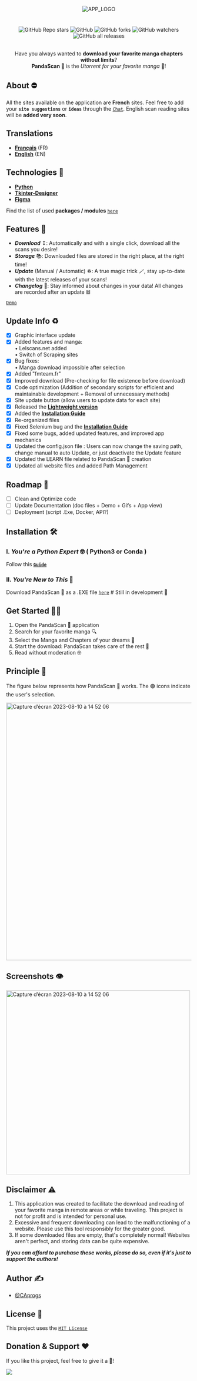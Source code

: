 <div align="center">
        
![APP_LOGO](https://github.com/CAprogs/PandaScan/assets/104645407/37d0a0e8-0f19-4a9c-b2c3-34126dc71a21)

# 
![GitHub Repo stars](https://img.shields.io/github/stars/CAprogs/PandaScan?color=yellow) 
![GitHub](https://img.shields.io/github/license/CAprogs/PandaScan?color=blue) 
![GitHub forks](https://img.shields.io/github/forks/CAprogs/PandaScan?color=green) 
![GitHub watchers](https://img.shields.io/github/watchers/CAprogs/PandaScan?color=red)
![GitHub all releases](https://img.shields.io/github/downloads/CAprogs/PandaScan/total?color=purple)

<br>Have you always wanted to **download your favorite manga chapters without limits**?</br>
**PandaScan 🐼** is the _Utorrent for your favorite manga_ 🤩!
        
</div>

## About ⛔️

All the sites available on the application are **French** sites. Feel free to add your **```site suggestions```** or **```ideas```** through the [```Chat```](https://github.com/CAprogs/PandaScan/discussions/2). English scan reading sites will be **added very soon**.

## Translations

- [**Français**](https://github.com/CAprogs/PandaScan/tree/main) (FR)
- [**English**](docs/EN/README.en.md) (EN)

## Technologies 📲

- [**Python**](https://www.python.org/)
- [**Tkinter-Designer**](https://github.com/ParthJadhav/Tkinter-Designer/tree/master)
- [**Figma**](https://www.figma.com/login)

Find the list of used **packages / modules** [```here```](https://github.com/CAprogs/PandaScan/blob/main/requirements.txt)

## Features 🚀

- _**Download**_ ↧: Automatically and with a single click, download all the scans you desire!
- _**Storage**_ 📚: Downloaded files are stored in the right place, at the right time!
- _**Update**_ (Manual / Automatic) ♽: A true magic trick 🪄, stay up-to-date with the latest releases of your scans!
- _**Changelog**_ 🔗: Stay informed about changes in your data! All changes are recorded after an update 𝌤

[```Demo```]()

## Update Info ♻️

- [x] Graphic interface update
- [x] Added features and manga:
<br>    • Lelscans.net added</br>
        • Switch of Scraping sites
- [x] Bug fixes:
<br>    • Manga download impossible after selection</br>
- [x] Added "fmteam.fr"
- [x] Improved download (Pre-checking for file existence before download)
- [x] Code optimization (Addition of secondary scripts for efficient and maintainable development + Removal of unnecessary methods)
- [x] Site update button (allow users to update data for each site)
- [x] Released the [**Lightweight version**](https://github.com/CAprogs/PandaScan/releases/tag/v1.0.0)
- [x] Added the [**Installation Guide**](https://github.com/CAprogs/PandaScan/blob/main/Installation%20Guide.md)
- [x] Re-organized files
- [x] Fixed Selenium bug and the [**Installation Guide**](https://github.com/CAprogs/PandaScan/blob/main/Installation%20Guide.md)
- [x] Fixed some bugs, added updated features, and improved app mechanics
- [x] Updated the config.json file : Users can now change the saving path, change manual to auto Update, or just deactivate the Update feature
- [x] Updated the LEARN file related to PandaScan 🐼 creation
- [x] Updated all website files and added Path Management

## Roadmap 🚧

- [ ] Clean and Optimize code
- [ ] Update Documentation (doc files + Demo + Gifs + App view)
- [ ] Deployment (script .Exe, Docker, API?)

## Installation 🛠️

### I. _You're a Python Expert_ 🤓 ( **Python3** or **Conda** )

Follow this [**```Guide```**](https://github.com/CAprogs/PandaScan/blob/main/Installation%20Guide.md)

### II. _You're New to This_ 🫥

Download PandaScan 🐼 as a .EXE file [```here```]()    # Still in development 🔨

## Get Started 🧞‍♂️

1. Open the PandaScan 🐼 application
2. Search for your favorite manga 🔍
3. Select the Manga and Chapters of your dreams 🤩
4. Start the download: PandaScan takes care of the rest 💨
5. Read without moderation 🤓

## Principle 🤔

The figure below represents how PandaScan 🐼 works. The 🟢 icons indicate the user's selection.

<img width="700" alt="Capture d’écran 2023-08-10 à 14 52 06" src="https://github.com/CAprogs/PandaScan/assets/104645407/bea8df67-452a-415b-8ff2-81470b35c1d5">

## Screenshots 👁️

<img width="500" alt="Capture d’écran 2023-08-10 à 14 52 06" src="https://github.com/CAprogs/PandaScan/assets/104645407/966cf744-b592-4fce-8ee5-d37e44f90abc">

## Disclaimer ⚠️

1. This application was created to facilitate the download and reading of your favorite manga in remote areas or while traveling. This project is not for profit and is intended for personal use.
2. Excessive and frequent downloading can lead to the malfunctioning of a website. Please use this tool responsibly for the greater good.
3. If some downloaded files are empty, that's completely normal! Websites aren't perfect, and storing data can be quite expensive.

_**If you can afford to purchase these works, please do so, even if it's just to support the authors!**_

## Author ✍️

- [@CAprogs](https://github.com/CAprogs)

## License 📝

This project uses the [```MIT License```](https://github.com/CAprogs/PandaScan/blob/main/LICENSE)

## Donation & Support ❤️

If you like this project, feel free to give it a 🌟!

<a href="https://www.buymeacoffee.com/CAprogs"><img src="https://img.buymeacoffee.com/button-api/?text=Buy me a Pizza&emoji=🍕&slug=CAprogs&button_colour=FFDD00&font_colour=000000&font_family=Arial&outline_colour=000000&coffee_colour=ffffff" /></a>

